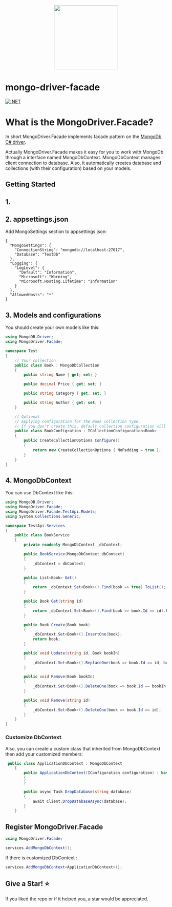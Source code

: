<p align="center">
  <img width="200" height="200" src="https://user-images.githubusercontent.com/39926422/131835757-e2c10384-de5a-4d99-9f74-3dcac30f1182.png">
</p>


# mongo-driver-facade

[![.NET](https://github.com/amirhosseinsaloot/mongo-driver-facade/actions/workflows/dotnetcore.yml/badge.svg)](https://github.com/amirhosseinsaloot/mongo-driver-facade/actions/workflows/dotnetcore.yml)

What is the MongoDriver.Facade?
=====================
In short MongoDriver.Facade implements facade pattern on the [MongoDb C# driver](https://github.com/mongodb/mongo-csharp-driver).

Actually MongoDriver.Facade makes it easy for you to work with MongoDb through a interface named MongoDbContext.
MongoDbContext manages client connection to database. Also, it automatically creates database and collections (with their configuration) based on your models.

Getting Started
---------------

## 1.
## 2. appsettings.json
Add MongoSettings section to appsettings.json:
```
{
  "MongoSettings": {
    "ConnectionString": "mongodb://localhost:27017",
    "Database": "TestDb"
  },
  "Logging": {
    "LogLevel": {
      "Default": "Information",
      "Microsoft": "Warning",
      "Microsoft.Hosting.Lifetime": "Information"
    }
  },
  "AllowedHosts": "*"
}
```

## 3. Models and configurations

You should create your own models like this:

```C#
using MongoDB.Driver;
using MongoDriver.Facade;

namespace Test
{
    // Your collection
    public class Book : MongoDbCollection
    {
        public string Name { get; set; }

        public decimal Price { get; set; }

        public string Category { get; set; }

        public string Author { get; set; }
    }

    // Optional
    // Applying configuration for the Book collection type.
    // If you don't create this, default collection configuration will be applied.
    public class BookConfigration : ICollectionConfiguration<Book>
    {
        public CreateCollectionOptions Configure()
        {
            return new CreateCollectionOptions { NoPadding = true };
        }
    }
}
```

## 4. MongoDbContext

You can use DbContext like this:

```C#
using MongoDB.Driver;
using MongoDriver.Facade;
using MongoDriver.Facade.TestApi.Models;
using System.Collections.Generic;

namespace TestApi.Services
{
    public class BookService
    {
        private readonly MongoDbContext _dbContext;

        public BookService(MongoDbContext dbContext)
        {
            _dbContext = dbContext;
        }

        public List<Book> Get()
        {
            return _dbContext.Set<Book>().Find(book => true).ToList();
        }

        public Book Get(string id)
        {
            return _dbContext.Set<Book>().Find(book => book.Id == id).FirstOrDefault();
        }

        public Book Create(Book book)
        {
            _dbContext.Set<Book>().InsertOne(book);
            return book;
        }

        public void Update(string id, Book bookIn)
        {
            _dbContext.Set<Book>().ReplaceOne(book => book.Id == id, bookIn);
        }

        public void Remove(Book bookIn)
        {
            _dbContext.Set<Book>().DeleteOne(book => book.Id == bookIn.Id);
        }

        public void Remove(string id)
        {
            _dbContext.Set<Book>().DeleteOne(book => book.Id == id);
        }
    }
}

```

### Customize DbContext

Also, you can create a custom class that inherited from MongoDbContext then add your customized members:

```C#
 public class ApplicationDbContext : MongoDbContext
    {
        public ApplicationDbContext(IConfiguration configuration) : base(configuration)
        {
        }

        public async Task DropDatabase(string database)
        {
            await Client.DropDatabaseAsync(database);
        }
    }

```

Register MongoDriver.Facade
---------------

```C#
using MongoDriver.Facade;
```

```C#
services.AddMongoDbContext();
```
If there is customized DbContext :

```C#
services.AddMongoDbContext<ApplicationDbContext>();

```
## Give a Star! :star:
If you liked the repo or if it helped you, a star would be appreciated.
